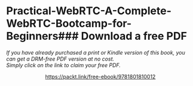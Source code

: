 # Practical-WebRTC-A-Complete-WebRTC-Bootcamp-for-Beginners### Download a free PDF

 <i>If you have already purchased a print or Kindle version of this book, you can get a DRM-free PDF version at no cost.<br>Simply click on the link to claim your free PDF.</i>
<p align="center"> <a href="https://packt.link/free-ebook/9781801810012">https://packt.link/free-ebook/9781801810012 </a> </p>